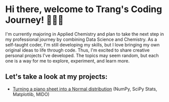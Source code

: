 # Hi there, welcome to Trang's Coding Journey! 👩🏻‍💻

I'm currently majoring in Applied Chemistry and plan to take the next step in my professional journey by combining Data Science and Chemistry. As a self-taught coder, I'm still developing my skills, but I love bringing my own original ideas to life through code. Thus, I'm excited to share creative personal projects I've developed. The topics may seem random, but each one is a way for me to explore, experiment, and learn more.

## Let's take a look at my projects:
- [Turning a piano sheet into a Normal distribution](https://github.com/NPTrang16/Trang-Portfolio/blob/main/Turning%20a%20piano%20sheet%20into%20a%20Normal%20distribution.md) (NumPy, SciPy Stats, Matplotlib, MIDO)
